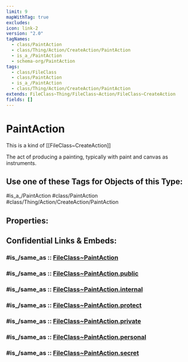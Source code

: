 ```yaml
---
limit: 9
mapWithTag: true
excludes: 
icon: link-2
version: "2.0"
tagNames:
  - class/PaintAction
  - class/Thing/Action/CreateAction/PaintAction
  - is_a_/PaintAction
  - schema-org/PaintAction
tags:
  - class/FileClass
  - class/PaintAction
  - is_a_/PaintAction
  - class/Thing/Action/CreateAction/PaintAction
extends: FileClass~Thing/FileClass~Action/FileClass~CreateAction
fields: []
---
```


# PaintAction
This is a kind of [[FileClass~CreateAction]]

The act of producing a painting, typically with paint and canvas as instruments.


## Use one of these Tags for Objects of this Type:

#is_a_/PaintAction
#class/PaintAction
#class/Thing/Action/CreateAction/PaintAction

## Properties:


## Confidential Links & Embeds: 

### #is_/same_as :: [FileClass~PaintAction](/_Standards/fileClass/FileClass~Thing/FileClass~Action/FileClass~CreateAction/FileClass~PaintAction.md) 

### #is_/same_as :: [FileClass~PaintAction.public](/_public/fileClass/FileClass~Thing/FileClass~Action/FileClass~CreateAction/FileClass~PaintAction.public.md) 

### #is_/same_as :: [FileClass~PaintAction.internal](/_internal/fileClass/FileClass~Thing/FileClass~Action/FileClass~CreateAction/FileClass~PaintAction.internal.md) 

### #is_/same_as :: [FileClass~PaintAction.protect](/_protect/fileClass/FileClass~Thing/FileClass~Action/FileClass~CreateAction/FileClass~PaintAction.protect.md) 

### #is_/same_as :: [FileClass~PaintAction.private](/_private/fileClass/FileClass~Thing/FileClass~Action/FileClass~CreateAction/FileClass~PaintAction.private.md) 

### #is_/same_as :: [FileClass~PaintAction.personal](/_personal/fileClass/FileClass~Thing/FileClass~Action/FileClass~CreateAction/FileClass~PaintAction.personal.md) 

### #is_/same_as :: [FileClass~PaintAction.secret](/_secret/fileClass/FileClass~Thing/FileClass~Action/FileClass~CreateAction/FileClass~PaintAction.secret.md)

